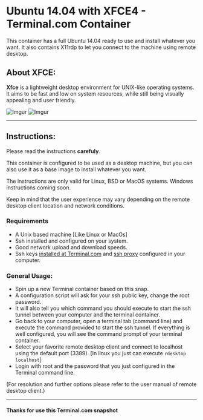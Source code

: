 # Ubuntu 14.04 with XFCE4 - Terminal.com Container

This container has a full Ubuntu 14.04 ready to use and install whatever you want.
It also contains X11rdp to let you connect to the machine using remote desktop. 

## About XFCE:
**Xfce** is a lightweight desktop environment for UNIX-like operating systems. It aims to be fast and low on system resources, while still being visually appealing and user friendly.

![Imgur](http://i.imgur.com/u4ABBuv.jpg)
![Imgur](http://i.imgur.com/QBElyBe.jpg)

---

## Instructions:
Please read the instructions **carefuly**.

This container is configured to be used as a desktop machine, but you can also use it as a base image to install whatever you want. 

The instructions are only valid for Linux, BSD or MacOS systems.
Windows instructions coming soon.


Keep in mind that the user experience may vary depending on the remote desktop client location and network conditions.


### Requirements
- A Unix based machine [Like Linux or MacOs]
- Ssh installed and configured on your system.
- Good network upload and download speeds.
- Ssh keys [installed at Terminal.com](https://www.terminal.com/settings/ssh_keys) and [ssh proxy](https://www.terminal.com/ssh) configured in your computer.


### General Usage:
- Spin up a new Terminal container based on this snap.
- A configuration script will ask for your ssh public key, change the root password.
- It will also tell you which command you should execute to start the ssh tunnel between your computer and the terminal container.
- Go back to your computer, open a terminal tab (command line) and execute the command provided to start the ssh tunnel. If everything is well configured, you will see the command prompt of your terminal container.
- Select your favorite remote desktop client and connect to localhost using the default port (3389). [In linux you just can execute `rdesktop localhost`]
- Login with root and the password that you just configured in the Terminal command line.


(For resolution and further options please refer to the user manual of remote desktop client.)

---

#### Thanks for use this Terminal.com snapshot
